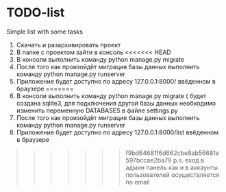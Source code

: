 # TODO-list
Simple list with some tasks
1. Скачать и разархивировать проект
2. В папке с проектом зайти в консоль 
<<<<<<< HEAD
3. В консоли выполнить команду python manage.py migrate
4. После того как произойдёт миграция базы данных выполнить команду
   python manage.py runserver
5. Приложение будет доступно по адресу 127.0.0.1:8000/ ввёденном в браузере
=======
3. В консоли выполнить команду python manage.py migrate ( будет создана sqlite3, 
   для подключения другой базы данных необходимо изменить переменную DATABASES в
   файле settings.py
4. После того как произойдёт миграция базы данных выполнить команду
   python manage.py runserver
5. Приложение будет доступно по адресу 127.0.0.1:8000/list ввёденном в браузере
>>>>>>> f9bd64681f6d662cbe8ab56681e597bccae2ba79
p.s. вход в админ панель как и в аккаунты пользователей осуществляется по email
